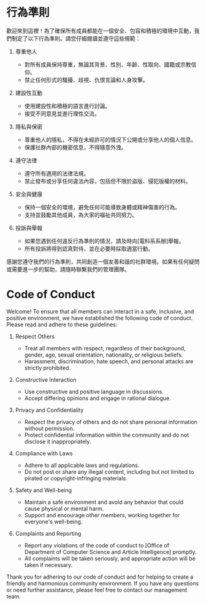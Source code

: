 # 行為準則

歡迎來到這裡！為了確保所有成員都能在一個安全、包容和積極的環境中互動，我們制定了以下行為準則。請您仔細閱讀並遵守這些規範：

1. 尊重他人
    
    - 對所有成員保持尊重，無論其背景、性別、年齡、性取向、國籍或宗教信仰。
    - 禁止任何形式的騷擾、歧視、仇恨言論和人身攻擊。

2. 建設性互動
    
    - 使用建設性和積極的語言進行討論。
    - 接受不同意見並進行理性交流。

3. 隱私與保密

    - 尊重他人的隱私，不得在未經許可的情況下公開或分享他人的個人信息。
    - 保護社群內部的機密信息，不得隨意外洩。

4. 遵守法律

    - 遵守所有適用的法律法規。
    - 禁止發布或分享任何違法內容，包括但不限於盜版、侵犯版權的材料。

7. 安全與健康

    - 保持一個安全的環境，避免任何可能導致身體或精神傷害的行為。
    - 支持並鼓勵其他成員，為大家的福祉共同努力。

6. 投訴與舉報

    - 如果您遇到任何違反行為準則的情況，請及時向[電科系系辦]舉報。
    - 所有投訴將得到認真對待，並在必要時採取適當行動。

感謝您遵守我們的行為準則，共同創造一個友善和諧的社群環境。如果有任何疑問或需要進一步的幫助，請隨時聯繫我們的管理團隊。


# Code of Conduct

Welcome! To ensure that all members can interact in a safe, inclusive, and positive environment, we have established the following code of conduct. Please read and adhere to these guidelines:

1. Respect Others
    
    - Treat all members with respect, regardless of their background, gender, age, sexual orientation, nationality, or religious beliefs.
    - Harassment, discrimination, hate speech, and personal attacks are strictly prohibited.

2. Constructive Interaction

    - Use constructive and positive language in discussions.
    - Accept differing opinions and engage in rational dialogue.

3. Privacy and Confidentiality

    - Respect the privacy of others and do not share personal information without permission.
    - Protect confidential information within the community and do not disclose it inappropriately.

4. Compliance with Laws

    - Adhere to all applicable laws and regulations.
    - Do not post or share any illegal content, including but not limited to pirated or copyright-infringing materials.

5. Safety and Well-being
    
    - Maintain a safe environment and avoid any behavior that could cause physical or mental harm.
    - Support and encourage other members, working together for everyone's well-being.

6. Complaints and Reporting

    - Report any violations of the code of conduct to [Office of Department of Computer Science and Article Intelligence] promptly.
    - All complaints will be taken seriously, and appropriate action will be taken if necessary.

Thank you for adhering to our code of conduct and for helping to create a friendly and harmonious community environment. If you have any questions or need further assistance, please feel free to contact our management team.

